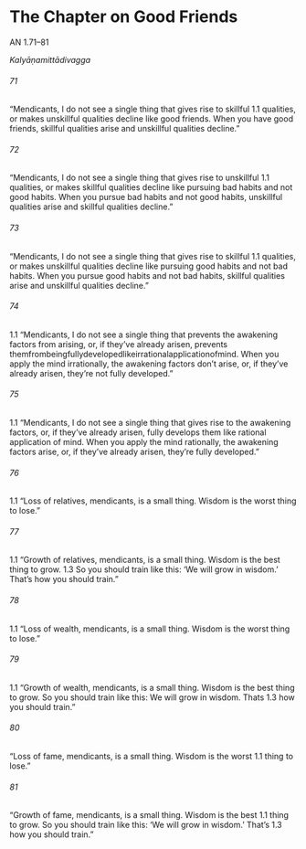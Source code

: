 # The Chapter on Good Friends

AN 1.71–81

_Kalyāṇamittādivagga_

###### 71

“Mendicants, I do not see a single thing that gives rise to skillful 1.1
qualities, or makes unskillful qualities decline like good friends.
When you have good friends, skillful qualities arise and unskillful
qualities decline.”

###### 72

“Mendicants, I do not see a single thing that gives rise to unskillful 1.1
qualities, or makes skillful qualities decline like pursuing bad habits
and not good habits. When you pursue bad habits and not good
habits, unskillful qualities arise and skillful qualities decline.”

###### 73

“Mendicants, I do not see a single thing that gives rise to skillful 1.1
qualities, or makes unskillful qualities decline like pursuing good
habits and not bad habits. When you pursue good habits and not
bad habits, skillful qualities arise and unskillful qualities decline.”
###### 74

1.1 “Mendicants, I do not see a single thing that prevents the awakening factors from arising, or, if they’ve already arisen, prevents
themfrombeingfullydevelopedlikeirrationalapplicationofmind.
When you apply the mind irrationally, the awakening factors don’t
arise, or, if they’ve already arisen, they’re not fully developed.”

###### 75

1.1 “Mendicants, I do not see a single thing that gives rise to the awakening factors, or, if they’ve already arisen, fully develops them like
rational application of mind. When you apply the mind rationally,
the awakening factors arise, or, if they’ve already arisen, they’re
fully developed.”

###### 76

1.1 “Loss of relatives, mendicants, is a small thing. Wisdom is the worst
thing to lose.”

###### 77

1.1 “Growth of relatives, mendicants, is a small thing. Wisdom is the
best thing to grow.
1.3 So you should train like this: ‘We will grow in wisdom.’ That’s
how you should train.”

###### 78

1.1 “Loss of wealth, mendicants, is a small thing. Wisdom is the worst
thing to lose.”

###### 79

1.1 “Growth of wealth, mendicants, is a small thing. Wisdom is the best
thing to grow.
So you should train like this: We will grow in wisdom. Thats 1.3
how you should train.”

###### 80

“Loss of fame, mendicants, is a small thing. Wisdom is the worst 1.1
thing to lose.”

###### 81

“Growth of fame, mendicants, is a small thing. Wisdom is the best 1.1
thing to grow.
So you should train like this: ‘We will grow in wisdom.’ That’s 1.3
how you should train.”

